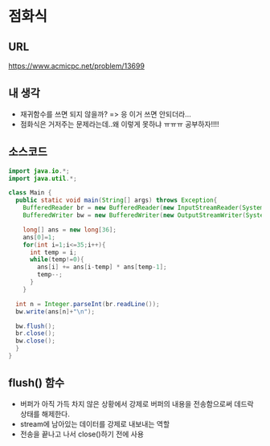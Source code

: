 # 점화식

## URL
<https://www.acmicpc.net/problem/13699>

## 내 생각
- 재귀함수를 쓰면 되지 않을까? => 응 이거 쓰면 안되더라...
- 점화식은 거저주는 문제라는데..왜 이렇게 못하냐 ㅠㅠㅠ 공부하자!!!!

## 소스코드
```java
import java.io.*;
import java.util.*;

class Main {
  public static void main(String[] args) throws Exception{
    BufferedReader br = new BufferedReader(new InputStreamReader(System.in));
    BufferedWriter bw = new BufferedWriter(new OutputStreamWriter(System.out));

    long[] ans = new long[36];
    ans[0]=1;
    for(int i=1;i<=35;i++){
      int temp = i;
      while(temp!=0){
        ans[i] += ans[i-temp] * ans[temp-1];
        temp--;
      }
    }

  int n = Integer.parseInt(br.readLine());
  bw.write(ans[n]+"\n");

  bw.flush();
  br.close();
  bw.close();
  }
}
```

## flush() 함수
- 버퍼가 아직 가득 차지 않은 상황에서 강제로 버퍼의 내용을 전송함으로써 데드락 상태를 해제한다.
- stream에 남아있는 데이터를 강제로 내보내는 역할
- 전송을 끝나고 나서 close()하기 전에 사용
